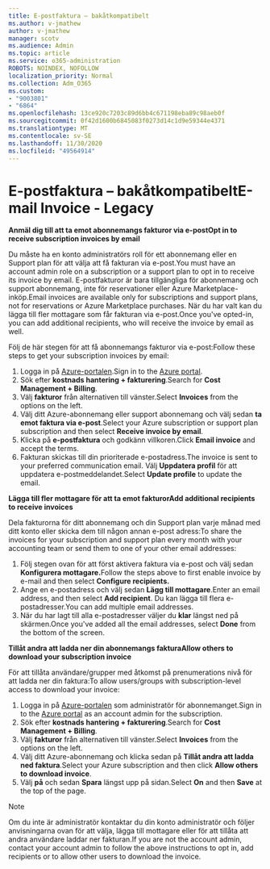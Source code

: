 ```yaml
---
title: E-postfaktura – bakåtkompatibelt
ms.author: v-jmathew
author: v-jmathew
manager: scotv
ms.audience: Admin
ms.topic: article
ms.service: o365-administration
ROBOTS: NOINDEX, NOFOLLOW
localization_priority: Normal
ms.collection: Adm_O365
ms.custom:
- "9003801"
- "6864"
ms.openlocfilehash: 13ce920c7203c89d6bb4c671198eba89c98aeb0f
ms.sourcegitcommit: 0f42d1600b6845083f0273d14c1d9e59344e4371
ms.translationtype: MT
ms.contentlocale: sv-SE
ms.lasthandoff: 11/30/2020
ms.locfileid: "49564914"
---
```

# <a name="e-mail-invoice---legacy"></a><span data-ttu-id="da528-102">E-postfaktura – bakåtkompatibelt</span><span class="sxs-lookup"><span data-stu-id="da528-102">E-mail Invoice - Legacy</span></span>

<span data-ttu-id="da528-103">**Anmäl dig till att ta emot abonnemangs fakturor via e-post**</span><span class="sxs-lookup"><span data-stu-id="da528-103">**Opt in to receive subscription invoices by email**</span></span>

<span data-ttu-id="da528-104">Du måste ha en konto administratörs roll för ett abonnemang eller en Support plan för att välja att få fakturan via e-post.</span><span class="sxs-lookup"><span data-stu-id="da528-104">You must have an account admin role on a subscription or a support plan to opt in to receive its invoice by email.</span></span> <span data-ttu-id="da528-105">E-postfakturor är bara tillgängliga för abonnemang och support abonnemang, inte för reservationer eller Azure Marketplace-inköp.</span><span class="sxs-lookup"><span data-stu-id="da528-105">Email invoices are available only for subscriptions and support plans, not for reservations or Azure Marketplace purchases.</span></span> <span data-ttu-id="da528-106">När du har valt kan du lägga till fler mottagare som får fakturan via e-post.</span><span class="sxs-lookup"><span data-stu-id="da528-106">Once you've opted-in, you can add additional recipients, who will receive the invoice by email as well.</span></span>

<span data-ttu-id="da528-107">Följ de här stegen för att få abonnemangs fakturor via e-post:</span><span class="sxs-lookup"><span data-stu-id="da528-107">Follow these steps to get your subscription invoices by email:</span></span>

1. <span data-ttu-id="da528-108">Logga in på [Azure-portalen](https://portal.azure.com/).</span><span class="sxs-lookup"><span data-stu-id="da528-108">Sign in to the [Azure portal](https://portal.azure.com/).</span></span>
2. <span data-ttu-id="da528-109">Sök efter **kostnads hantering + fakturering**.</span><span class="sxs-lookup"><span data-stu-id="da528-109">Search for **Cost Management + Billing**.</span></span>
3. <span data-ttu-id="da528-110">Välj **fakturor** från alternativen till vänster.</span><span class="sxs-lookup"><span data-stu-id="da528-110">Select **Invoices** from the options on the left.</span></span>
4. <span data-ttu-id="da528-111">Välj ditt Azure-abonnemang eller support abonnemang och välj sedan **ta emot faktura via e-post**.</span><span class="sxs-lookup"><span data-stu-id="da528-111">Select your Azure subscription or support plan subscription and then select **Receive invoice by email**.</span></span>
5. <span data-ttu-id="da528-112">Klicka på **e-postfaktura** och godkänn villkoren.</span><span class="sxs-lookup"><span data-stu-id="da528-112">Click **Email invoice** and accept the terms.</span></span>
6. <span data-ttu-id="da528-113">Fakturan skickas till din prioriterade e-postadress.</span><span class="sxs-lookup"><span data-stu-id="da528-113">The invoice is sent to your preferred communication email.</span></span> <span data-ttu-id="da528-114">Välj **Uppdatera profil** för att uppdatera e-postmeddelandet.</span><span class="sxs-lookup"><span data-stu-id="da528-114">Select **Update profile** to update the email.</span></span>

<span data-ttu-id="da528-115">**Lägga till fler mottagare för att ta emot fakturor**</span><span class="sxs-lookup"><span data-stu-id="da528-115">**Add additional recipients to receive invoices**</span></span>

<span data-ttu-id="da528-116">Dela fakturorna för ditt abonnemang och din Support plan varje månad med ditt konto eller skicka dem till någon annan e-post adress:</span><span class="sxs-lookup"><span data-stu-id="da528-116">To share the invoices for your subscription and support plan every month with your accounting team or send them to one of your other email addresses:</span></span>

1. <span data-ttu-id="da528-117">Följ stegen ovan för att först aktivera faktura via e-post och välj sedan **Konfigurera mottagare.**</span><span class="sxs-lookup"><span data-stu-id="da528-117">Follow the steps above to first enable invoice by e-mail and then select **Configure recipients.**</span></span>
2. <span data-ttu-id="da528-118">Ange en e-postadress och välj sedan **Lägg till mottagare**.</span><span class="sxs-lookup"><span data-stu-id="da528-118">Enter an email address, and then select **Add recipient**.</span></span> <span data-ttu-id="da528-119">Du kan lägga till flera e-postadresser.</span><span class="sxs-lookup"><span data-stu-id="da528-119">You can add multiple email addresses.</span></span>
3. <span data-ttu-id="da528-120">När du har lagt till alla e-postadresser väljer du **klar** längst ned på skärmen.</span><span class="sxs-lookup"><span data-stu-id="da528-120">Once you've added all the email addresses, select **Done** from the bottom of the screen.</span></span>

<span data-ttu-id="da528-121">**Tillåt andra att ladda ner din abonnemangs faktura**</span><span class="sxs-lookup"><span data-stu-id="da528-121">**Allow others to download your subscription invoice**</span></span>

<span data-ttu-id="da528-122">För att tillåta användare/grupper med åtkomst på prenumerations nivå för att ladda ner din faktura:</span><span class="sxs-lookup"><span data-stu-id="da528-122">To allow users/groups with subscription-level access to download your invoice:</span></span>

1. <span data-ttu-id="da528-123">Logga in på [Azure-portalen](https://portal.azure.com/) som administratör för abonnemanget.</span><span class="sxs-lookup"><span data-stu-id="da528-123">Sign in to the [Azure portal](https://portal.azure.com/) as an account admin for the subscription.</span></span>
2. <span data-ttu-id="da528-124">Sök efter **kostnads hantering + fakturering**.</span><span class="sxs-lookup"><span data-stu-id="da528-124">Search for **Cost Management + Billing**.</span></span>
3. <span data-ttu-id="da528-125">Välj **fakturor** från alternativen till vänster.</span><span class="sxs-lookup"><span data-stu-id="da528-125">Select **Invoices** from the options on the left.</span></span>
4. <span data-ttu-id="da528-126">Välj ditt Azure-abonnemang och klicka sedan på **Tillåt andra att ladda ned faktura**.</span><span class="sxs-lookup"><span data-stu-id="da528-126">Select your Azure subscription and then click **Allow others to download invoice**.</span></span>
5. <span data-ttu-id="da528-127">Välj **på** och sedan **Spara** längst upp på sidan.</span><span class="sxs-lookup"><span data-stu-id="da528-127">Select **On** and then **Save** at the top of the page.</span></span>

> [!NOTE]
<span data-ttu-id="da528-128">Om du inte är administratör kontaktar du din konto administratör och följer anvisningarna ovan för att välja, lägga till mottagare eller för att tillåta att andra användare laddar ner fakturan.</span><span class="sxs-lookup"><span data-stu-id="da528-128">If you are not the account admin, contact your account admin to follow the above instructions to opt in, add recipients or to allow other users to download the invoice.</span></span>
